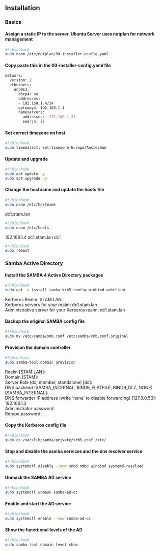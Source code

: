 ## Installation
### Basics
#### Assign a static IP to the server. Ubuntu Server uses netplan for network management
```bash
#!/bin/bash
sudo nano /etc/netplan/00-installer-config.yaml
```

#### Copy paste this in the 00-installer-config.yaml file
```bash
network:
  version: 2
  ethernets:
    enp0s3:
      dhcp4: no
      addresses:
      - 192.168.1.4/24
      gateway4: 192.168.1.1
      nameservers:
        addresses: [192.168.1.3]
        search: []
``` 

#### Set correct timezone on host
```bash
#!/bin/bash 
sudo timedatectl set-timezone Europe/Amsterdam
``` 

#### Update and upgrade
```bash
#!/bin/bash 
sudo apt update -y
sudo apt upgrade -y
``` 

#### Change the hostname and update the hosts file
```bash
#!/bin/bash 
sudo nano /etc/hostname
``` 
dc1.stam.lan
```bash
#!/bin/bash 
sudo nano /etc/hosts
``` 
192.168.1.4 dc1.stam.lan dc1

```bash
#!/bin/bash 
sudo reboot
``` 

### Samba Active Directory

#### Install the SAMBA 4 Active Directory packages
```bash
#!/bin/bash 
sudo apt -y install samba krb5-config winbind smbclient
``` 
Kerberos Realm: STAM.LAN\
Kerberos servers for your realm: dc1.stam.lan\
Administrative server for your Kerberos realm: dc1.stam.lan

#### Backup the original SAMBA config file
```bash
#!/bin/bash 
sudo mv /etc/samba/smb.conf /etc/samba/smb.conf.original
``` 
#### Provision the domain controller
```bash
#!/bin/bash 
sudo samba-tool domain provision
``` 

Realm [STAM.LAN]:\
Domain [STAM]:\
Server Role (dc, member, standalone) [dc]:\
DNS backend (SAMBA_INTERNAL, BIND9_FLATFILE, BIND9_DLZ, NONE) [SAMBA_INTERNAL]:\
DNS forwarder IP address (write 'none' to disable forwarding) [127.0.0.53]:  192.168.1.3\
Administrator password:\
Retype password:

#### Copy the Kerberos config file
```bash
#!/bin/bash 
sudo cp /var/lib/samba/private/krb5.conf /etc/
``` 

#### Stop and disable the samba services and the dns resolver service
```bash
#!/bin/bash 
sudo systemctl disable --now smbd nmbd winbind systemd-resolved
``` 

#### Unmask the SAMBA AD service
```bash
#!/bin/bash 
sudo systemctl unmask samba-ad-dc
``` 

#### Enable and start the AD service
```bash
#!/bin/bash 
sudo systemctl enable --now samba-ad-dc
``` 

#### Show the functtional levels of the AD
```bash
#!/bin/bash 
sudo samba-tool domain level show
``` 

